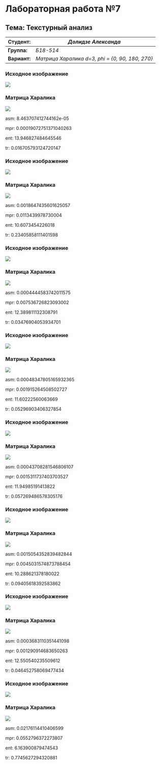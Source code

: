 # Лабораторная работа №7

## Тема: Текстурный анализ

|**Студент:**|*Долидзе Александа*|
|------------|--------------|
|**Группа:** |*Б18-514*     |
|**Вариант:**|*Матрица Харалика d=3, phi = {0, 90, 180, 270}*|

### Исходное изображение

![](assets/1.jpg)

### Матрица Харалика

![](res/hararic/1.jpg)

asm: 8.463707412744162e-05

mpr: 0.00019072751371040263

ent: 13.946827484645546

tr: 0.016705793124720147



### Исходное изображение

![](assets/2.jpg)

### Матрица Харалика

![](res/hararic/2.jpg)

asm: 0.0018647435601625057

mpr: 0.0113439978730004

ent: 10.6073454226018

tr: 0.23405858111401598



### Исходное изображение

![](assets/3.jpg)

### Матрица Харалика

![](res/hararic/3.jpg)

asm: 0.0004444583742011575

mpr: 0.007536726823093002

ent: 12.389811132308791

tr: 0.03476904053934701



### Исходное изображение

![](assets/4.jpg)

### Матрица Харалика

![](res/hararic/4.jpg)

asm: 0.00048347805165932365

mpr: 0.001915264508502727

ent: 11.60222560063669

tr: 0.05296903406327854



### Исходное изображение

![](assets/5.jpg)

### Матрица Харалика

![](res/hararic/5.jpg)

asm: 0.00043708281546806107

mpr: 0.0015311737403703527

ent: 11.94985191413822

tr: 0.057269486578305176



### Исходное изображение

![](assets/6.jpg)

### Матрица Харалика

![](res/hararic/6.jpg)

asm: 0.0015054352839482844

mpr: 0.0045031574873788454

ent: 10.288621378180022

tr: 0.09405618392583862



### Исходное изображение

![](assets/7.jpg)

### Матрица Харалика

![](res/hararic/7.jpg)

asm: 0.0003683110351441098

mpr: 0.001290914683650263

ent: 12.550540235509612

tr: 0.046452758069477434



### Исходное изображение

![](assets/8.jpg)

### Матрица Харалика

![](res/hararic/8.jpg)

asm: 0.02176114410406599

mpr: 0.0552796372273807

ent: 6.163900879474543

tr: 0.7745627294320881



